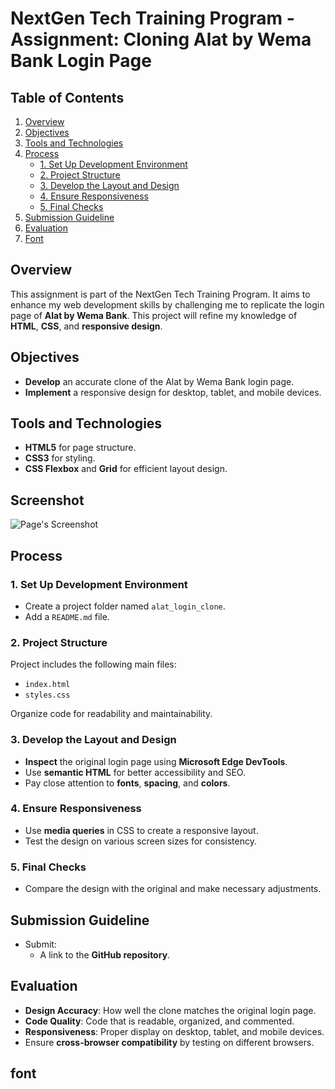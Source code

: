 # NextGen Tech Training Program - Assignment: Cloning Alat by Wema Bank Login Page

## Table of Contents

1. [Overview](#overview)
2. [Objectives](#objectives)
3. [Tools and Technologies](#tools-and-technologies)
4. [Process](#process)
   - [1. Set Up Development Environment](#1-set-up-development-environment)
   - [2. Project Structure](#2-project-structure)
   - [3. Develop the Layout and Design](#3-develop-the-layout-and-design)
   - [4. Ensure Responsiveness](#4-ensure-responsiveness)
   - [5. Final Checks](#5-final-checks)
5. [Submission Guideline](#submission-guideline)
6. [Evaluation](#evaluation)
7. [Font](#font)

## Overview

This assignment is part of the NextGen Tech Training Program. It aims to enhance my web development skills by challenging me to replicate the login page of **Alat by Wema Bank**. This project will refine my knowledge of **HTML**, **CSS**, and **responsive design**.

## Objectives

- **Develop** an accurate clone of the Alat by Wema Bank login page.
- **Implement** a responsive design for desktop, tablet, and mobile devices.

## Tools and Technologies

- **HTML5** for page structure.
- **CSS3** for styling.
- **CSS Flexbox** and **Grid** for efficient layout design.

## Screenshot

![Page's Screenshot](./)

## Process

### 1. Set Up Development Environment

- Create a project folder named `alat_login_clone`.
- Add a `README.md` file.

### 2. Project Structure

Project includes the following main files:

- `index.html`
- `styles.css`

Organize code for readability and maintainability.

### 3. Develop the Layout and Design

- **Inspect** the original login page using **Microsoft Edge DevTools**.
- Use **semantic HTML** for better accessibility and SEO.
- Pay close attention to **fonts**, **spacing**, and **colors**.

### 4. Ensure Responsiveness

- Use **media queries** in CSS to create a responsive layout.
- Test the design on various screen sizes for consistency.

### 5. Final Checks

- Compare the design with the original and make necessary adjustments.

## Submission Guideline

- Submit:
  - A link to the **GitHub repository**.

## Evaluation

- **Design Accuracy**: How well the clone matches the original login page.
- **Code Quality**: Code that is readable, organized, and commented.
- **Responsiveness**: Proper display on desktop, tablet, and mobile devices.
- Ensure **cross-browser compatibility** by testing on different browsers.

## font
